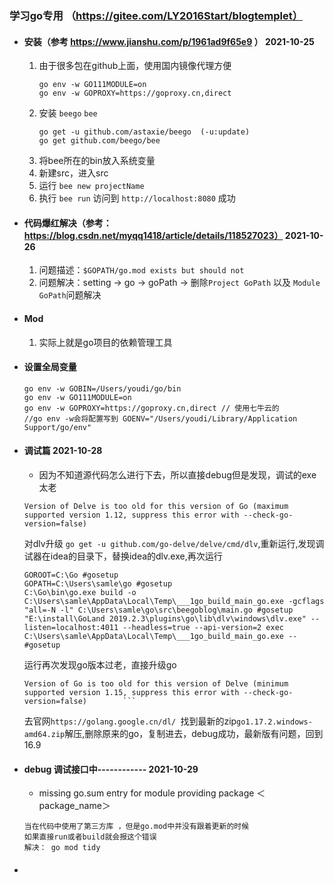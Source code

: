 ### 学习go专用 （https://gitee.com/LY2016Start/blogtemplet）
 - #### 安装（参考 https://www.jianshu.com/p/1961ad9f65e9 ） 2021-10-25
   1. 由于很多包在github上面，使用国内镜像代理方便
        ```cassandraql
      go env -w GO111MODULE=on
      go env -w GOPROXY=https://goproxy.cn,direct
   2. 安装 `beego` `bee`
        ```cassandraql
        go get -u github.com/astaxie/beego  (-u:update)
      go get github.com/beego/bee
    3. 将bee所在的bin放入系统变量
    4. 新建src，进入src
    5. 运行 `bee new projectName`
    6. 执行 `bee run` 访问到 `http://localhost:8080` 成功
    
  - #### 代码爆红解决（参考：https://blog.csdn.net/myqq1418/article/details/118527023）  2021-10-26
    1. 问题描述：`$GOPATH/go.mod exists but should not`
    2. 问题解决：setting -> go -> goPath -> 删除`Project GoPath` 以及 `Module GoPath`问题解决
  - #### Mod
    1. 实际上就是go项目的依赖管理工具
  - #### 设置全局变量
       ```    
       go env -w GOBIN=/Users/youdi/go/bin
       go env -w GO111MODULE=on
       go env -w GOPROXY=https://goproxy.cn,direct // 使用七牛云的
       //go env -w会将配置写到 GOENV="/Users/youdi/Library/Application Support/go/env"
       ```     
  - #### 调试篇 2021-10-28
    - 因为不知道源代码怎么进行下去，所以直接debug但是发现，调试的exe太老
    ```
    Version of Delve is too old for this version of Go (maximum supported version 1.12, suppress this error with --check-go-version=false)  
    ```
    对dlv升级      `go get -u github.com/go-delve/delve/cmd/dlv`,重新运行,发现调试器在idea的目录下，替换idea的dlv.exe,再次运行
    ```cassandraql
    GOROOT=C:\Go #gosetup
    GOPATH=C:\Users\samle\go #gosetup
    C:\Go\bin\go.exe build -o C:\Users\samle\AppData\Local\Temp\___1go_build_main_go.exe -gcflags "all=-N -l" C:\Users\samle\go\src\beegoblog\main.go #gosetup
    "E:\install\GoLand 2019.2.3\plugins\go\lib\dlv\windows\dlv.exe" --listen=localhost:4011 --headless=true --api-version=2 exec C:\Users\samle\AppData\Local\Temp\___1go_build_main_go.exe -- #gosetup
    ```
    运行再次发现go版本过老，直接升级go
    ```
    Version of Go is too old for this version of Delve (minimum supported version 1.15, suppress this error with --check-go-version=false)        ```
    ```
    去官网`https://golang.google.cn/dl/ `找到最新的zip`go1.17.2.windows-amd64.zip`解压,删除原来的go，复制进去，debug成功，最新版有问题，回到16.9  
  - #### debug 调试接口中------------   2021-10-29
    - missing go.sum entry for module providing package ＜package_name＞ 
    ```cassandraql
    当在代码中使用了第三方库 ，但是go.mod中并没有跟着更新的时候
    如果直接run或者build就会报这个错误
    解决： go mod tidy 
  - #### 
    